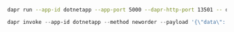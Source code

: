 ﻿```sh
dapr run --app-id dotnetapp --app-port 5000 --dapr-http-port 13501 -- dotnet run
```

```powershell
dapr invoke --app-id dotnetapp --method neworder --payload '{\"data\": { \"id\": \"42\" } }'
```